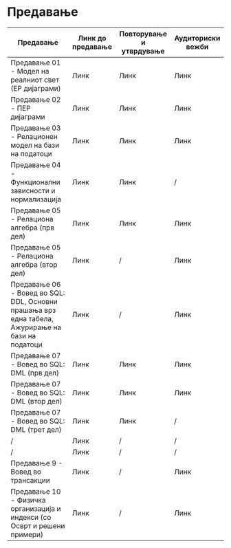 
# Предавање

| Предавање                                                                                        | Линк до предавање | Повторување и утврдување | Аудиториски вежби |
| ------------------------------------------------------------------------------------------------ | ----------------- | ------------------------ | ----------------- |
| Предавање 01 - Модел на реалниот свет (ЕР дијаграми)                                             | Линк              | Линк                     | Линк              |
| Предавање 02 - ПЕР дијаграми                                                                     | Линк              | Линк                     | Линк              |
| Предавање 03 - Релационен модел на бази на податоци                                              | Линк              | Линк                     | Линк              |
| Предавање 04 - Функционални зависности и нормализација                                           | Линк              | Линк                     | /                 |
| Предавање 05 - Релациона алгебра (прв дел)                                                       | Линк              | Линк                     | Линк              |
| Предавање 05 - Релациона алгебра (втор дел)                                                      | Линк              | /                        | Линк              |
| Предавање 06 - Вовед во SQL: DDL, Основни прашања врз една табела, Ажурирање на бази на податоци | Линк              | /                        | Линк              |
| Предавање 07 - Вовед во SQL: DML (прв дел)                                                       | Линк              | Линк                     | Линк              |
| Предавање 07 - Вовед во SQL: DML (втор дел)                                                      | Линк              | Линк                     | Линк              |
| Предавање 07 - Вовед во SQL: DML (трет дел)                                                      | Линк              | Линк                     | /                 |
| /                                                                                                | Линк              | /                        | /                 |
| /                                                                                                | Линк              | /                        | /                 |
| Предавање 9 - Вовед во трансакции                                                                | Линк              | /                        | Линк              |
| Предавање 10 - Физичка организација и индекси (со Осврт и решени примери)                        | Линк              | /                        | Линк              |

